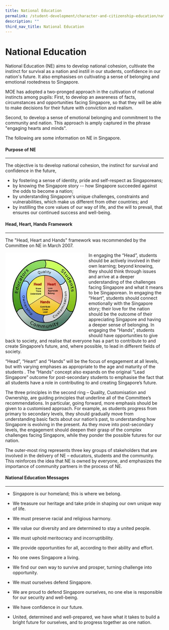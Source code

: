 ```yaml
---
title: National Education
permalink: /student-development/character-and-citizenship-education/national-education/
description: ""
third_nav_title: National Education
---
```

National Education
==================

National Education (NE) aims to develop national cohesion, cultivate the instinct for survival as a nation and instill in our students, confidence in our nation's future. It also emphasises on cultivating a sense of belonging and emotional rootedness to Singapore.  
  
MOE has adopted a two-pronged approach in the cultivation of national instincts among pupils: First, to develop an awareness of facts, circumstances and opportunities facing Singapore, so that they will be able to make decisions for their future with conviction and realism.  
  
Second, to develop a sense of emotional belonging and commitment to the community and nation. This approach is amply captured in the phrase "engaging hearts and minds".  
  
The following are some information on NE in Singapore.

#### **Purpose of NE**

* * *

  
The objective is to develop national cohesion, the instinct for survival and confidence in the future,  

*   by fostering a sense of identity, pride and self-respect as Singaporeans;
*   by knowing the Singapore story -- how Singapore succeeded against the odds to become a nation;
*   by understanding Singapore's unique challenges, constraints and vulnerabilities, which make us different from other countries; and
*   by instilling the core values of our way of life, and the will to prevail, that ensures our continued success and well-being.

#### **Head, Heart, Hands Framework**

* * *

The "Head, Heart and Hands" framework was recommended by the Committee on NE in March 2007.

<img src="/images/Head%20Heart%20Hands%20NE%20Framework%202007.png" style="width:250px;height:270px;margin-right:15px;" align = "left">

In engaging the “Head”, students should be actively involved in their own learning; beyond knowing, they should think through issues and arrive at a deeper understanding of the challenges facing Singapore and what it means to be Singaporean. In engaging the “Heart”, students should connect emotionally with the Singapore story; their love for the nation should be the outcome of their appreciating Singapore and having a deeper sense of belonging. In engaging the “Hands”, students should have opportunities to give back to society, and realise that everyone has a part to contribute to and create Singapore’s future, and, where possible, to lead in different fields of society.


“Head”, “Heart” and “Hands” will be the focus of engagement at all levels, but with varying emphases as appropriate to the age and maturity of the students . The “Hands” concept also expands on the original “Lead Singapore” outcome for post-secondary students to emphasise the fact that all students have a role in contributing to and creating Singapore’s future.

The three principles in the second ring – Quality, Customisation and Ownership, are guiding principles that underline all of the Committee’s recommendations. In particular, going forward, more emphasis should be given to a customised approach. For example, as students progress from primary to secondary levels, they should gradually move from understanding basic facts about our nation’s past, to understanding how Singapore is evolving in the present. As they move into post-secondary levels, the engagement should deepen their grasp of the complex challenges facing Singapore, while they ponder the possible futures for our nation.

The outer-most ring represents three key groups of stakeholders that are involved in the delivery of NE – educators, students and the community. This reinforces the idea that NE is owned by everyone, and emphasizes the importance of community partners in the process of NE.

#### **National Education Messages**

* * *

  

*   Singapore is our homeland; this is where we belong.   
    
*   We treasure our heritage and take pride in shaping our own unique way of life.  
    
*   We must preserve racial and religious harmony.   
    
*   We value our diversity and are determined to stay a united people.   
    
*   We must uphold meritocracy and incorruptibility.   
    
*   We provide opportunities for all, according to their ability and effort.  
    
*   No one owes Singapore a living.   
    
*   We find our own way to survive and prosper, turning challenge into opportunity.  
    
*   We must ourselves defend Singapore.   
    
*   We are proud to defend Singapore ourselves, no one else is responsible for our security and well-being.  
    
*   We have confidence in our future.   
    
*   United, determined and well-prepared, we have what it takes to build a bright future for ourselves, and to progress together as one nation.